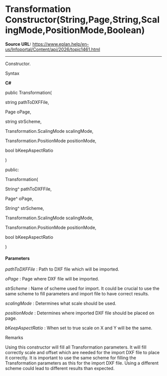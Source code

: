 # Transformation Constructor(String,Page,String,ScalingMode,PositionMode,Boolean)

**Source URL:** https://www.eplan.help/en-us/Infoportal/Content/api/2026/topic1461.html

---

Constructor.

Syntax

**C#**



public Transformation( 

   string pathToDXFFile,

   Page oPage,

   string strScheme,

   Transformation.ScalingMode scalingMode,

   Transformation.PositionMode positionMode,

   bool bKeepAspectRatio

)

public:

Transformation( 

   String^ pathToDXFFile,

   Page^ oPage,

   String^ strScheme,

   Transformation.ScalingMode scalingMode,

   Transformation.PositionMode positionMode,

   bool bKeepAspectRatio

)


#### Parameters

*pathToDXFFile*
:   Path to DXF file which will be imported.

*oPage*
:   Page where DXF file will be imported.

*strScheme*
:   Name of scheme used for import. It could be crucial to use the same scheme to fill parameters and import file to have correct results.

*scalingMode*
:   Determines what scale should be used.

*positionMode*
:   Determines where imported DXF file should be placed on page.

*bKeepAspectRatio*
:   When set to true scale on X and Y will be the same.

Remarks

Using this constructor will fill all Transformation parameters. It will fill correctly scale and offset which are needed for the import DXF file to place it correctly. It is important to use the same scheme for filling the Transformation parameters as this for the import DXF file. Using a different scheme could lead to different results than expected.
